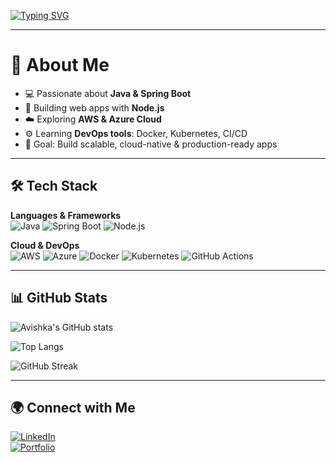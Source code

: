 [![Typing SVG](https://readme-typing-svg.herokuapp.com?font=Fira+Code&size=24&pause=1000&color=00C2FF&center=true&vCenter=true&width=800&lines=Hi+there+👋,+I'm+Avishka;Java+%7C+Spring+Boot+%7C+Node.js;AWS+%7C+Azure+%7C+DevOps+Enthusiast;Building+Cloud-Native+Applications)](https://git.io/typing-svg)

---

# 🚀 About Me  
- 💻 Passionate about **Java & Spring Boot**  
- 🚀 Building web apps with **Node.js**  
- ☁️ Exploring **AWS & Azure Cloud**  
- ⚙️ Learning **DevOps tools**: Docker, Kubernetes, CI/CD  
- 🎯 Goal: Build scalable, cloud-native & production-ready apps  

---

## 🛠️ Tech Stack  

**Languages & Frameworks**  
![Java](https://img.shields.io/badge/Java-ED8B00?style=for-the-badge&logo=openjdk&logoColor=white)
![Spring Boot](https://img.shields.io/badge/Spring%20Boot-6DB33F?style=for-the-badge&logo=springboot&logoColor=white)
![Node.js](https://img.shields.io/badge/Node.js-43853D?style=for-the-badge&logo=node.js&logoColor=white)

**Cloud & DevOps**  
![AWS](https://img.shields.io/badge/AWS-232F3E?style=for-the-badge&logo=amazon-aws&logoColor=white)
![Azure](https://img.shields.io/badge/Azure-0078D4?style=for-the-badge&logo=microsoft-azure&logoColor=white)
![Docker](https://img.shields.io/badge/Docker-2496ED?style=for-the-badge&logo=docker&logoColor=white)
![Kubernetes](https://img.shields.io/badge/Kubernetes-326CE5?style=for-the-badge&logo=kubernetes&logoColor=white)
![GitHub Actions](https://img.shields.io/badge/CI%2FCD-GitHub%20Actions-blue?style=for-the-badge&logo=github-actions&logoColor=white)

---

## 📊 GitHub Stats  

![Avishka's GitHub stats](https://github-readme-stats.vercel.app/api?username=Avishka&show_icons=true&theme=tokyonight)  

![Top Langs](https://github-readme-stats.vercel.app/api/top-langs/?username=Avishka&layout=compact&theme=tokyonight)  

![GitHub Streak](https://github-readme-streak-stats.herokuapp.com/?user=Avishka&theme=tokyonight)  

---

## 🌍 Connect with Me  
[![LinkedIn](https://img.shields.io/badge/LinkedIn-blue?style=for-the-badge&logo=linkedin&logoColor=white)](your-linkedin-url)  
[![Portfolio](https://img.shields.io/badge/Portfolio-000000?style=for-the-badge&logo=vercel&logoColor=white)](your-portfolio-url)  
